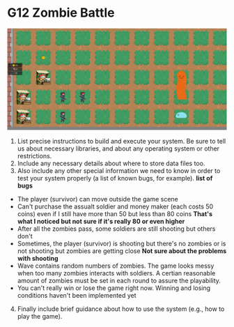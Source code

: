 # G12 Zombie Battle
![alt text](https://github.com/bryan-wu/ZombieBattleUnity/blob/master/sample.PNG "In-game capture")

1. List precise instructions to build and execute your system. Be sure to tell us about necessary libraries, and about any operating system or other restrictions.
2. Include any necessary details about where to store data files too.
3. Also include any other special information we need to know in order to test your system properly (a list of known bugs, for example).
**list of bugs**
* The player (survivor) can move outside the game scene
* Can't purchase the assualt soldier and money maker (each costs 50 coins) even if I still have more than 50 but less than 80 coins **That's what I noticed but not sure if it's really 80 or even higher**
* After all the zombies pass, some soldiers are still shooting but others don't
* Sometimes, the player (survivor) is shooting but there's no zombies or is not shooting but zombies are getting close **Not sure about the problems with shooting**
* Wave contains random numbers of zombies. The game looks messy when too many zombies interacts with soldiers. A certian reasonable amount of zombies must be set in each round to assure the playability.
* You can't really win or lose the game right now. Winning and losing conditions haven't been implemented yet
4. Finally include brief guidance about how to use the system (e.g., how to play the game).
